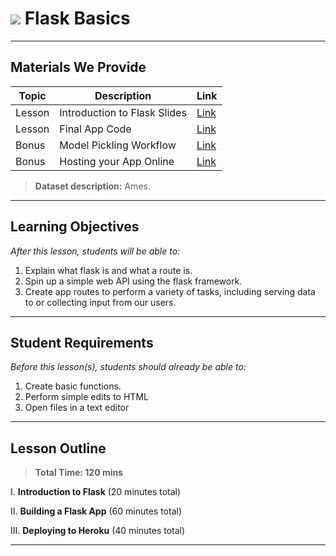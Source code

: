 # ![](https://ga-dash.s3.amazonaws.com/production/assets/logo-9f88ae6c9c3871690e33280fcf557f33.png) Flask Basics

---

## Materials We Provide


| Topic | Description | Link |
| --- | --- | --- |
| Lesson | Introduction to Flask Slides | [Link](./flask.pdf)|
| Lesson | Final App Code | [Link](./solutions/app.py)|
| Bonus | Model Pickling Workflow | [Link](./assets/pickle_flow.ipynb)|
| Bonus | Hosting your App Online | [Link](./heroku-starter-code.ipynb) |


> **Dataset description:** Ames.

---

## Learning Objectives

*After this lesson, students will be able to:*
1. Explain what flask is and what a route is.
2. Spin up a simple web API using the flask framework.
3. Create app routes to perform a variety of tasks, including serving data to or collecting input from our users.

---

## Student Requirements

*Before this lesson(s), students should already be able to:*

1. Create basic functions.
2. Perform simple edits to HTML
3. Open files in a text editor

---

## Lesson Outline

> **Total Time: 120 mins**

I. **Introduction to Flask** (20 minutes total)

II. **Building a Flask App** (60 minutes total)

III. **Deploying to Heroku** (40 minutes total)

---

